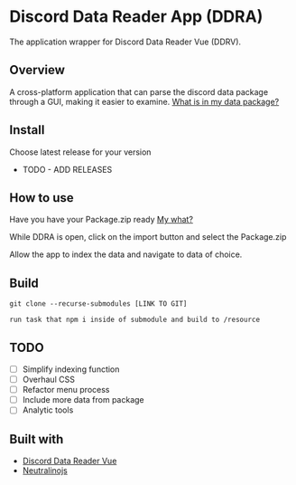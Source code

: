 # Discord Data Reader App (DDRA)

The application wrapper for Discord Data Reader Vue (DDRV).

## Overview

A cross-platform application that can parse the discord data package through a GUI, making it easier to examine.
[What is in my data package?](https://support.discord.com/hc/en-us/articles/360004957991-Your-Discord-Data-Package)

## Install

Choose latest release for your version

- TODO - ADD RELEASES

## How to use

Have you have your Package.zip ready [My what?](https://support.discord.com/hc/en-us/articles/360004027692-Requesting-a-Copy-of-your-Data)

While DDRA is open, click on the import button and select the Package.zip

Allow the app to index the data and navigate to data of choice.

## Build

`git clone --recurse-submodules [LINK TO GIT]`

`run task that npm i inside of submodule and build to /resource`

## TODO

- [ ] Simplify indexing function
- [ ] Overhaul CSS
- [ ] Refactor menu process
- [ ] Include more data from package
- [ ] Analytic tools

## Built with

- [Discord Data Reader Vue](https://github.com/genki-ai/discord-data-reader-vue)
- [Neutralinojs](https://github.com/neutralinojs/neutralinojs)
